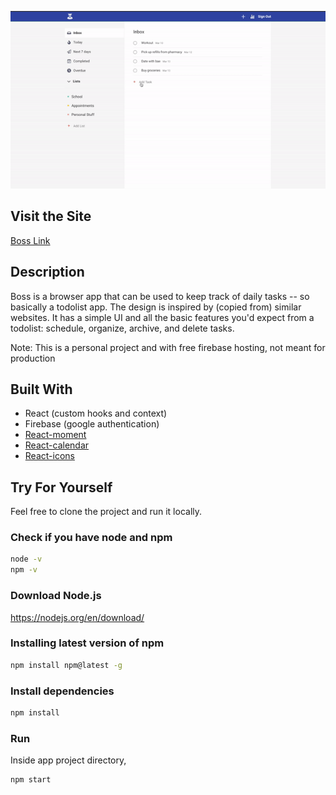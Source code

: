 ![](Boss_demo.gif)

## Visit the Site 

[Boss Link](https://boss-todolist.netlify.com/)

## Description

Boss is a browser app that can be used to keep track of daily tasks -- so basically a todolist app. The design is inspired by (copied from) similar websites. It has a simple UI and all the basic features you'd expect from a todolist: schedule, organize, archive, and delete tasks.

Note: This is a personal project and with free firebase hosting, not meant for production

## Built With

* React (custom hooks and context)
* Firebase (google authentication)
* [React-moment](https://www.npmjs.com/package/react-moment)
* [React-calendar](https://www.npmjs.com/package/react-calendar)
* [React-icons](https://react-icons.netlify.com/#/)

## Try For Yourself

Feel free to clone the project and run it locally.

### Check if you have node and npm

```sh
node -v
npm -v
```

### Download Node.js

https://nodejs.org/en/download/

### Installing latest version of npm

```sh
npm install npm@latest -g
```

### Install dependencies

```sh
npm install
```

### Run

Inside app project directory,

```sh
npm start
```






